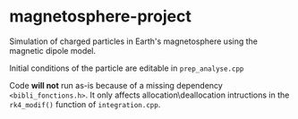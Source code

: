 # magnetosphere-project
Simulation of charged particles in Earth's magnetosphere using the magnetic dipole model.

Initial conditions of the particle are editable in `prep_analyse.cpp`

Code **will not** run as-is because of a missing dependency `<bibli_fonctions.h>`. It only affects allocation\deallocation intructions in the `rk4_modif()` function of `integration.cpp`.
